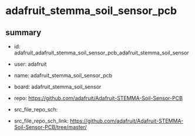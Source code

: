 # adafruit_stemma_soil_sensor_pcb
 
## summary 
* id: adafruit_adafruit_stemma_soil_sensor_pcb_adafruit_stemma_soil_sensor
* user: adafruit
* name: adafruit_stemma_soil_sensor_pcb
* board: adafruit_stemma_soil_sensor
* repo: https://github.com/adafruit/Adafruit-STEMMA-Soil-Sensor-PCB



* src_file_repo_sch: 
* src_file_repo_sch_link: https://github.com/adafruit/Adafruit-STEMMA-Soil-Sensor-PCB/tree/master/






